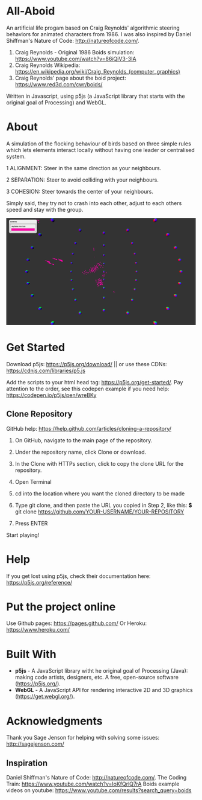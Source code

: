 # All-Aboid

An artificial life progam based on Craig Reynolds' algorithmic steering behaviors for animated characters from 1986. I was also inspired by Daniel Shiffman's Nature of Code: http://natureofcode.com/.

1. Craig Reynolds - Original 1986 Boids simulation: https://www.youtube.com/watch?v=86iQiV3-3IA
2. Craig Reynolds Wikipedia: https://en.wikipedia.org/wiki/Craig_Reynolds_(computer_graphics)
3. Craig Reynolds' page about the boid project: https://www.red3d.com/cwr/boids/

Written in Javascript, using p5js (a JavaScript library that starts with the original goal of Processing) and WebGL.


# About

A simulation of the flocking behaviour of birds based on three simple rules which lets elements interact locally without having one leader or centralised system.

1 ALIGNMENT: Steer in the same direction as your neighbours.

2 SEPARATION: Steer to avoid colliding with your neighbours.

3 COHESION: Steer towards the center of your neighbours.

Simply said, they try not to crash into each other, adjust to each others speed and stay with the group.

![alt text](https://github.com/mirre777/all-aboid/blob/master/boids_main.png)


# Get Started

Download p5js: https://p5js.org/download/ || or use these CDNs: https://cdnjs.com/libraries/p5.js

Add the scripts to your html head tag: https://p5js.org/get-started/. Pay attention to the order, see this codepen example if you need help: https://codepen.io/p5js/pen/wreBKy

## Clone Repository

GitHub help: https://help.github.com/articles/cloning-a-repository/

1. On GitHub, navigate to the main page of the repository.

2. Under the repository name, click Clone or download.

3. In the Clone with HTTPs section, click  to copy the clone URL for the repository.

4. Open Terminal

5. cd into the location where you want the cloned directory to be made

6. Type git clone, and then paste the URL you copied in Step 2, like this:
**$** git clone https://github.com/YOUR-USERNAME/YOUR-REPOSITORY

7. Press ENTER

Start playing!


# Help

If you get lost using p5js, check their documentation here: https://p5js.org/reference/


# Put the project online

Use Github pages: https://pages.github.com/
Or Heroku: https://www.heroku.com/


# Built With

* **p5js** - A JavaScript library witht he original goal of Processing (Java): making code artists, designers, etc. A free, open-source software (https://p5js.org/). 
* **WebGL** - A JavaScript API for rendering interactive 2D and 3D graphics (https://get.webgl.org/).


# Acknowledgments

Thank you Sage Jenson for helping with solving some issues: http://sagejenson.com/


## Inspiration 

Daniel Shiffman's Nature of Code: http://natureofcode.com/.
The Coding Train: https://www.youtube.com/watch?v=IoKfQrlQ7rA
Boids example videos on youtube: https://www.youtube.com/results?search_query=boids
